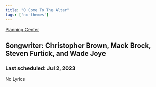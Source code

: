 ```yaml
---
title: "O Come To The Altar"
tags: ['no-themes']
---
```


[Planning Center](https://services.planningcenteronline.com/songs/15238594)

## Songwriter: Christopher Brown, Mack Brock, Steven Furtick, and Wade Joye
### Last scheduled: Jul 2, 2023          

No Lyrics
